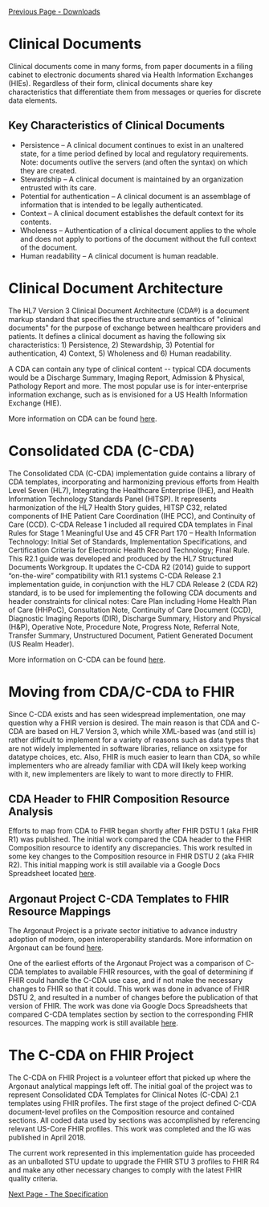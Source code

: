 [Previous Page - Downloads](downloads.html)

# Clinical Documents

Clinical documents come in many forms, from paper documents in a filing cabinet to electronic documents shared via Health Information Exchanges (HIEs). Regardless of their form, clinical documents share key characteristics that differentiate them from messages or queries for discrete data elements. 

## Key Characteristics of Clinical Documents

* Persistence – A clinical document continues to exist in an unaltered state, for a time period defined by local and regulatory requirements. Note: documents outlive the servers (and often the syntax) on which they are created. 
* Stewardship – A clinical document is maintained by an organization entrusted with its care. 
* Potential for authentication – A clinical document is an assemblage of information that is intended to be legally authenticated. 
* Context – A clinical document establishes the default context for its contents. 
* Wholeness – Authentication of a clinical document applies to the whole and does not apply to portions of the document without the full context of the document. 
* Human readability – A clinical document is human readable. 

# Clinical Document Architecture

The HL7 Version 3 Clinical Document Architecture (CDA®) is a document markup standard that specifies the structure and semantics of "clinical documents" for the purpose of exchange between healthcare providers and patients. It defines a clinical document as having the following six characteristics: 1) Persistence, 2) Stewardship, 3) Potential for authentication, 4) Context, 5) Wholeness and 6) Human readability.

A CDA can contain any type of clinical content -- typical CDA documents would be a Discharge Summary, Imaging Report, Admission & Physical, Pathology Report and more. The most popular use is for inter-enterprise information exchange, such as is envisioned for a US Health Information Exchange (HIE).

More information on CDA can be found [here](http://www.hl7.org/implement/standards/product_brief.cfm?product_id=7). 

# Consolidated CDA (C-CDA)

The Consolidated CDA (C-CDA) implementation guide contains a library of CDA templates, incorporating and harmonizing previous efforts from Health Level Seven (HL7), Integrating the Healthcare Enterprise (IHE), and Health Information Technology Standards Panel (HITSP). It represents harmonization of the HL7 Health Story guides, HITSP C32, related components of IHE Patient Care Coordination (IHE PCC), and Continuity of Care (CCD). C-CDA Release 1 included all required CDA templates in Final Rules for Stage 1 Meaningful Use and 45 CFR Part 170 – Health Information Technology: Initial Set of Standards, Implementation Specifications, and Certification Criteria for Electronic Health Record Technology; Final Rule. This R2.1 guide was developed and produced by the HL7 Structured Documents Workgroup. It updates the C-CDA R2 (2014) guide to support “on-the-wire” compatibility with R1.1 systems C-CDA Release 2.1 implementation guide, in conjunction with the HL7 CDA Release 2 (CDA R2) standard, is to be used for implementing the following CDA documents and header constraints for clinical notes: Care Plan including Home Health Plan of Care (HHPoC), Consultation Note, Continuity of Care Document (CCD), Diagnostic Imaging Reports (DIR), Discharge Summary, History and Physical (H&P), Operative Note, Procedure Note, Progress Note, Referral Note, Transfer Summary, Unstructured Document, Patient Generated Document (US Realm Header).

More information on C-CDA can be found [here](http://www.hl7.org/implement/standards/product_brief.cfm?product_id=492). 

# Moving from CDA/C-CDA to FHIR

Since C-CDA exists and has seen widespread implementation, one may question why a FHIR version is desired. The main reason is that CDA and C-CDA are based on HL7 Version 3, which while XML-based was (and still is) rather difficult to implement for a variety of reasons such as data types that are not widely implemented in software libraries, reliance on xsi:type for datatype choices, etc. Also, FHIR is much easier to learn than CDA, so while implementers who are already familiar with CDA will likely keep working with it, new implementers are likely to want to more directly to FHIR. 

## CDA Header to FHIR Composition Resource Analysis

Efforts to map from CDA to FHIR began shortly after FHIR DSTU 1 (aka FHIR R1) was published. The initial work compared the CDA header to the FHIR Composition resource to identify any discrepancies. This work resulted in some key changes to the Composition resource in FHIR DSTU 2 (aka FHIR R2). This initial mapping work is still available via a Google Docs Spreadsheet located [here](https://docs.google.com/spreadsheets/d/1KctdexG3oB2QBiBQNH1Rbt2uJ6DxQFROyIFKo5q95WU/edit#gid=1223244219). 

## Argonaut Project C-CDA Templates to FHIR Resource Mappings

The Argonaut Project is a private sector initiative to advance industry adoption of modern, open interoperability standards. More information on Argonaut can be found [here](https://argonautwiki.hl7.org/Main_Page). 

One of the earliest efforts of the Argonaut Project was a comparison of C-CDA templates to available FHIR resources, with the goal of determining if FHIR could handle the C-CDA use case, and if not make the necessary changes to FHIR so that it could. This work was done in advance of FHIR DSTU 2, and resulted in a number of changes before the publication of that version of FHIR. The work was done via Google Docs Spreadsheets that compared C-CDA templates section by section to the corresponding FHIR resources. The mapping work is still available [here](https://drive.google.com/drive/u/1/folders/0B44mVoChqHDtaEl4ZGtvclhtRGs). 

# The C-CDA on FHIR Project

The C-CDA on FHIR Project is a volunteer effort that picked up where the Argonaut analytical mappings left off. The initial goal of the project was to represent Consolidated CDA Templates for Clinical Notes (C-CDA) 2.1 templates using FHIR profiles. The first stage of the project defined C-CDA document-level profiles on the Composition resource and contained sections. All coded data used by sections was accomplished by referencing relevant US-Core FHIR profiles. This work was completed and the IG was published in April 2018. 

The current work represented in this implementation guide has proceeded as an unballoted STU update to upgrade the FHIR STU 3 profiles to FHIR R4 and make any other necessary changes to comply with the latest FHIR quality criteria. 

[Next Page - The Specification](the_specification.html)